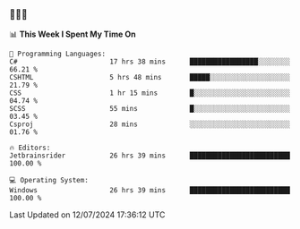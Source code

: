 ### 👋👋👋
<!--START_SECTION:waka-->
📊 **This Week I Spent My Time On** 

```text
💬 Programming Languages: 
C#                       17 hrs 38 mins      █████████████████░░░░░░░░   66.21 % 
CSHTML                   5 hrs 48 mins       █████░░░░░░░░░░░░░░░░░░░░   21.79 % 
CSS                      1 hr 15 mins        █░░░░░░░░░░░░░░░░░░░░░░░░   04.74 % 
SCSS                     55 mins             █░░░░░░░░░░░░░░░░░░░░░░░░   03.45 % 
Csproj                   28 mins             ░░░░░░░░░░░░░░░░░░░░░░░░░   01.76 % 

🔥 Editors: 
Jetbrainsrider           26 hrs 39 mins      █████████████████████████   100.00 % 

💻 Operating System: 
Windows                  26 hrs 39 mins      █████████████████████████   100.00 % 
```


 Last Updated on 12/07/2024 17:36:12 UTC
<!--END_SECTION:waka-->
